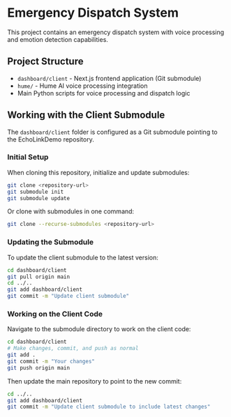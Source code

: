 # Emergency Dispatch System

This project contains an emergency dispatch system with voice processing and emotion detection capabilities.

## Project Structure

- `dashboard/client` - Next.js frontend application (Git submodule)
- `hume/` - Hume AI voice processing integration
- Main Python scripts for voice processing and dispatch logic

## Working with the Client Submodule

The `dashboard/client` folder is configured as a Git submodule pointing to the EchoLinkDemo repository.

### Initial Setup
When cloning this repository, initialize and update submodules:
```bash
git clone <repository-url>
git submodule init
git submodule update
```

Or clone with submodules in one command:
```bash
git clone --recurse-submodules <repository-url>
```

### Updating the Submodule
To update the client submodule to the latest version:
```bash
cd dashboard/client
git pull origin main
cd ../..
git add dashboard/client
git commit -m "Update client submodule"
```

### Working on the Client Code
Navigate to the submodule directory to work on the client code:
```bash
cd dashboard/client
# Make changes, commit, and push as normal
git add .
git commit -m "Your changes"
git push origin main
```

Then update the main repository to point to the new commit:
```bash
cd ../..
git add dashboard/client
git commit -m "Update client submodule to include latest changes"
```
